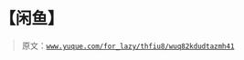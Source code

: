 # 【闲鱼】

> 原文：[`www.yuque.com/for_lazy/thfiu8/wuq82kdudtazmh41`](https://www.yuque.com/for_lazy/thfiu8/wuq82kdudtazmh41)



